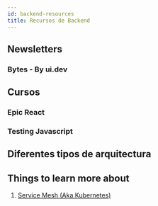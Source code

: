 ```yaml
---
id: backend-resources
title: Recursos de Backend
---
```


## Newsletters

### Bytes - By ui.dev

## Cursos

### Epic React
### Testing Javascript
## Diferentes tipos de arquitectura 

## Things to learn more about

1. [Service Mesh (Aka Kubernetes)](https://www.nginx.com/blog/what-is-a-service-mesh/)
